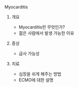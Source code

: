 Myocarditis

1. 개요
    - Myocarditis란 무엇인가?
    - 젊은 사람에서 발생 가능한 이유

2. 증상
    - 급사 가능성

3. 치료
    - 심장을 쉬게 해주는 방법
    - ECMO에 대한 설명
